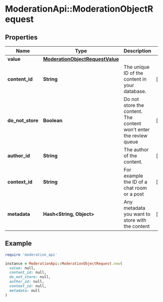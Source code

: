 # ModerationApi::ModerationObjectRequest

## Properties

| Name | Type | Description | Notes |
| ---- | ---- | ----------- | ----- |
| **value** | [**ModerationObjectRequestValue**](ModerationObjectRequestValue.md) |  |  |
| **content_id** | **String** | The unique ID of the content in your database. | [optional] |
| **do_not_store** | **Boolean** | Do not store the content. The content won&#39;t enter the review queue | [optional] |
| **author_id** | **String** | The author of the content. | [optional] |
| **context_id** | **String** | For example the ID of a chat room or a post | [optional] |
| **metadata** | **Hash&lt;String, Object&gt;** | Any metadata you want to store with the content | [optional] |

## Example

```ruby
require 'moderation_api'

instance = ModerationApi::ModerationObjectRequest.new(
  value: null,
  content_id: null,
  do_not_store: null,
  author_id: null,
  context_id: null,
  metadata: null
)
```

